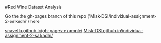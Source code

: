 #Red Wine Dataset Analysis

Go the the gh-pages branch of this repo ('Misk-DSI/individual-assignment-2-salkadhi') here:


 
[scavetta.github.io/gh-pages-example/](https://scavetta.github.io/gh-pages-example/)
[Misk-DSI.github.io/individual-assignment-2-salkadhi/](https:Misk-DSI.github.io/individual-assignment-2-salkadhi/)


